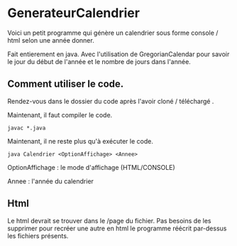 # GenerateurCalendrier

Voici un petit programme qui génère un calendrier sous forme console / html selon une année donner.

Fait entierement en java.
Avec l'utilisation de GregorianCalendar pour savoir le jour du début de l'année et le nombre de jours dans l'année.

## Comment utiliser le code.

Rendez-vous dans le dossier du code après l'avoir cloné / téléchargé .

Maintenant, il faut compiler le code. 

```
javac *.java
```  
Maintenant, il ne reste plus qu'à exécuter le code.
```
java Calendrier <OptionAffichage> <Annee>
```
OptionAffichage : le mode d'affichage (HTML/CONSOLE)

Annee           : l'année du calendrier
  
## Html
 
Le html devrait se trouver dans le /page du fichier.
Pas besoins de les supprimer pour recréer une autre en html le programme réécrit par-dessus les fichiers présents.
